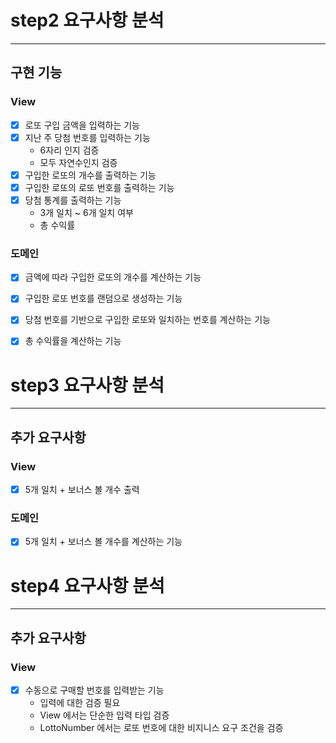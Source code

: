 # step2 요구사항 분석

---

## 구현 기능
### View
- [x] 로또 구입 금액을 입력하는 기능
- [x] 지난 주 당첨 번호를 입력하는 기능
  - 6자리 인지 검증
  - 모두 자연수인지 검증
- [x] 구입한 로또의 개수를 출력하는 기능
- [x] 구입한 로또의 로또 번호를 출력하는 기능
- [x] 당첨 통계를 출력하는 기능
  - 3개 일치 ~ 6개 일치 여부
  - 총 수익률

### 도메인
- [x] 금액에 따라 구입한 로또의 개수를 계산하는 기능
- [x] 구입한 로또 번호를 랜덤으로 생성하는 기능
- [x] 당첨 번호를 기반으로 구입한 로또와 일치하는 번호를 계산하는 기능
- [x] 총 수익률을 계산하는 기능


# step3 요구사항 분석

---

## 추가 요구사항
### View
- [x] 5개 일치 + 보너스 볼 개수 출력

### 도메인
- [x] 5개 일치 + 보너스 볼 개수를 계산하는 기능

# step4 요구사항 분석

---

## 추가 요구사항
### View
- [x] 수동으로 구매할 번호를 입력받는 기능
  - 입력에 대한 검증 필요
  - View 에서는 단순한 입력 타입 검증
  - LottoNumber 에서는 로또 번호에 대한 비지니스 요구 조건을 검증

